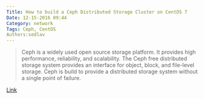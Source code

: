 ```yaml
---
Title: How to build a Ceph Distributed Storage Cluster on CentOS 7
Date: 12-15-2016 09:44
Category: network
Tags: Ceph, CentOS
Authors:sedlav
---
```


> Ceph is a widely used open source storage platform. It provides high performance, reliability, and scalability. The Ceph free distributed storage system provides an interface for object, block, and file-level storage. Ceph is build to provide a distributed storage system without a single point of failure.

[Link](https://www.howtoforge.com/tutorial/how-to-build-a-ceph-cluster-on-centos-7/)
